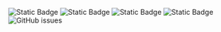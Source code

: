 ![Static Badge](https://img.shields.io/badge/blacklists-60-000000) ![Static Badge](https://img.shields.io/badge/blacklisted-2693984-cc0000) ![Static Badge](https://img.shields.io/badge/whitelisted-2242-00CC00) ![Static Badge](https://img.shields.io/badge/streaming_blacklist-28106-000000) ![GitHub issues](https://img.shields.io/github/issues/fabriziosalmi/blacklists)

